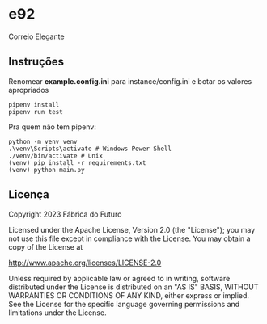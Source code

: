 # e92

Correio Elegante

## Instruções

Renomear **example.config.ini** para instance/config.ini e botar os 
valores apropriados  

```
pipenv install
pipenv run test
```

Pra quem não tem pipenv:  

```
python -m venv venv
.\venv\Scripts\activate # Windows Power Shell
./venv/bin/activate # Unix
(venv) pip install -r requirements.txt
(venv) python main.py
```

## Licença

Copyright 2023 Fábrica do Futuro

Licensed under the Apache License, Version 2.0 (the "License"); you may 
not use this file except in compliance with the License. You may obtain 
a copy of the License at  

http://www.apache.org/licenses/LICENSE-2.0  

Unless required by applicable law or agreed to in writing, software 
distributed under the License is distributed on an "AS IS" BASIS, 
WITHOUT WARRANTIES OR CONDITIONS OF ANY KIND, either express or 
implied.  
See the License for the specific language governing permissions and 
limitations under the License.  
